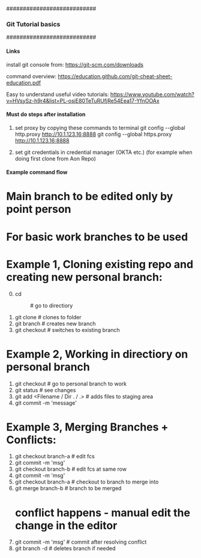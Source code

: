 ###########################
### Git Tutorial basics ###
###########################

#### Links ####
install git console from:
https://git-scm.com/downloads

command overview:
https://education.github.com/git-cheat-sheet-education.pdf

Easy to understand useful video tutorials:
https://www.youtube.com/watch?v=HVsySz-h9r4&list=PL-osiE80TeTuRUfjRe54Eea17-YfnOOAx


#### Must do steps after installation ####
1) set proxy by copying these commands to terminal
	git config --global http.proxy http://10.1.123.16:8888
	git config --global https.proxy http://10.1.123.16:8888

2) set git credentials in credential manager (OKTA etc.) (for example when doing first clone from Aon Repo)


#### Example command flow ####

# Main branch to be edited only by point person
# For basic work branches to be used

# Example 1, Cloning existing repo and creating new personal branch:
0) cd <dir url>	# go to directiory
1) git clone <URL>	# clones to folder
2) git branch <BranchName>	# creates new branch
3) git checkout <BranchName>	# switches to existing branch


# Example 2, Working in directiory on personal branch
1) git checkout <BranchName> # go to personal branch to work
2) git status	# see changes
3) git add <Filename / Dir . / .> # adds files to staging area
4) git commit -m 'message'


# Example 3, Merging Branches + Conflicts:
1) git checkout branch-a	# edit fcs
2) git commit -m 'msg'
3) git checkout branch-b 	# edit fcs at same row
4) git commit -m 'msg'
5) git checkout branch-a	# checkout to branch to merge into
6) git merge branch-b		# branch to be merged
   # conflict happens - manual edit the change in the editor
7) git commit -m 'msg'	# commit after resolving conflict
8) git branch -d <BranchName>	# deletes branch if needed

